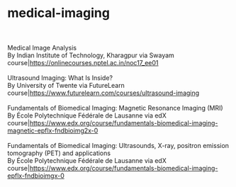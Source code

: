 # medical-imaging<br><br>

Medical Image Analysis<br>By Indian Institute of Technology, Kharagpur via Swayam<br>course|https://onlinecourses.nptel.ac.in/noc17_ee01<br><br>
Ultrasound Imaging: What Is Inside?<br>By University of Twente via FutureLearn<br>course|https://www.futurelearn.com/courses/ultrasound-imaging<br><br>
Fundamentals of Biomedical Imaging: Magnetic Resonance Imaging (MRI)<br>By École Polytechnique Fédérale de Lausanne via edX<br>course|https://www.edx.org/course/fundamentals-biomedical-imaging-magnetic-epflx-fndbioimg2x-0<br><br>
Fundamentals of Biomedical Imaging: Ultrasounds, X-ray, positron emission tomography (PET) and applications<br>By École Polytechnique Fédérale de Lausanne via edX<br>course|https://www.edx.org/course/fundamentals-biomedical-imaging-epflx-fndbioimgx-0<br><br>
